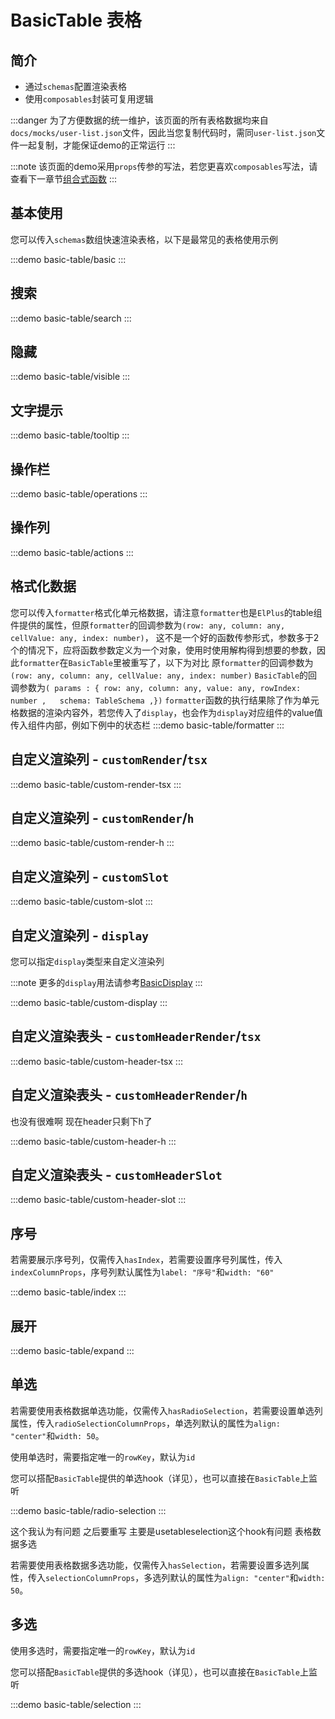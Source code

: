 # BasicTable 表格

## 简介

- 通过`schemas`配置渲染表格
- 使用`composables`封装可复用逻辑

:::danger
为了方便数据的统一维护，该页面的所有表格数据均来自`docs/mocks/user-list.json`文件，因此当您复制代码时，需同`user-list.json`文件一起复制，才能保证demo的正常运行
:::

:::note
该页面的demo采用`props`传参的写法，若您更喜欢`composables`写法，请查看下一章节[组合式函数](/components/basic-table-composable)
:::

## 基本使用

您可以传入`schemas`数组快速渲染表格，以下是最常见的表格使用示例

:::demo
basic-table/basic
:::

## 搜索

:::demo
basic-table/search
:::

## 隐藏

:::demo
basic-table/visible
:::

## 文字提示

:::demo
basic-table/tooltip
:::

## 操作栏

:::demo
basic-table/operations
:::

## 操作列

:::demo
basic-table/actions
:::

## 格式化数据

您可以传入`formatter`格式化单元格数据，请注意`formatter`也是`ElPlus`的table组件提供的属性，但原`formatter`的回调参数为`(row: any, column: any, cellValue: any, index: number)`，
这不是一个好的函数传参形式，参数多于2个的情况下，应将函数参数定义为一个对象，使用时使用解构得到想要的参数，因此`formatter`在`BasicTable`里被重写了，以下为对比
原`formatter`的回调参数为`(row: any, column: any, cellValue: any, index: number)`
`BasicTable`的回调参数为`( params : { row: any, column: any, value: any, rowIndex: number ,   schema: TableSchema ,})`
`formatter`函数的执行结果除了作为单元格数据的渲染内容外，若您传入了`display`，也会作为`display`对应组件的value值传入组件内部，例如下例中的状态栏
:::demo
basic-table/formatter
:::

## 自定义渲染列 - `customRender`/`tsx`

:::demo
basic-table/custom-render-tsx
:::

## 自定义渲染列 - `customRender`/`h`

:::demo
basic-table/custom-render-h
:::

## 自定义渲染列 - `customSlot`

:::demo
basic-table/custom-slot
:::

## 自定义渲染列 - `display`

您可以指定`display`类型来自定义渲染列

:::note
更多的`display`用法请参考[BasicDisplay](/components/basic-display)
:::

:::demo
basic-table/custom-display
:::

## 自定义渲染表头 - `customHeaderRender`/`tsx`

:::demo
basic-table/custom-header-tsx
:::

## 自定义渲染表头 - `customHeaderRender`/`h`

也没有很难啊 现在header只剩下h了

:::demo
basic-table/custom-header-h
:::

## 自定义渲染表头 - `customHeaderSlot`

:::demo
basic-table/custom-header-slot
:::

## 序号

若需要展示序号列，仅需传入`hasIndex`，若需要设置序号列属性，传入`indexColumnProps`，序号列默认属性为`label: "序号"`和`width: "60"`

:::demo
basic-table/index
:::

## 展开

:::demo
basic-table/expand
:::

## 单选

若需要使用表格数据单选功能，仅需传入`hasRadioSelection`，若需要设置单选列属性，传入`radioSelectionColumnProps`，单选列默认的属性为`align: "center"`和`width: 50`。

使用单选时，需要指定唯一的`rowKey`，默认为`id`

您可以搭配`BasicTable`提供的单选hook（详见），也可以直接在`BasicTable`上监听

:::demo
basic-table/radio-selection
:::

这个我认为有问题 之后要重写 主要是usetableselection这个hook有问题 表格数据多选

若需要使用表格数据多选功能，仅需传入`hasSelection`，若需要设置多选列属性，传入`selectionColumnProps`，多选列默认的属性为`align: "center"`和`width: 50`。

## 多选

使用多选时，需要指定唯一的`rowKey`，默认为`id`

您可以搭配`BasicTable`提供的多选hook（详见），也可以直接在`BasicTable`上监听

:::demo
basic-table/selection
:::
